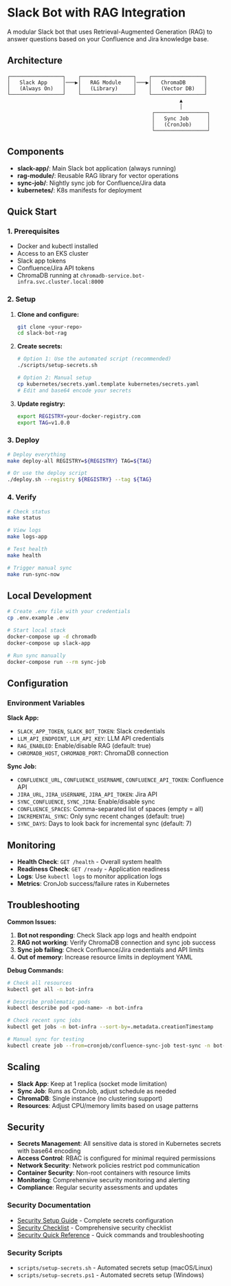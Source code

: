 # Slack Bot with RAG Integration

A modular Slack bot that uses Retrieval-Augmented Generation (RAG) to answer questions based on your Confluence and Jira knowledge base.

## Architecture

```
┌─────────────────┐    ┌─────────────────┐    ┌─────────────────┐
│   Slack App     │───▶│   RAG Module    │───▶│   ChromaDB      │
│   (Always On)   │    │   (Library)     │    │   (Vector DB)   │
└─────────────────┘    └─────────────────┘    └─────────────────┘
                                                        ▲
                                                        │
                                               ┌─────────────────┐
                                               │   Sync Job      │
                                               │   (CronJob)     │
                                               └─────────────────┘
```

## Components

- **slack-app/**: Main Slack bot application (always running)
- **rag-module/**: Reusable RAG library for vector operations
- **sync-job/**: Nightly sync job for Confluence/Jira data
- **kubernetes/**: K8s manifests for deployment

## Quick Start

### 1. Prerequisites

- Docker and kubectl installed
- Access to an EKS cluster
- Slack app tokens
- Confluence/Jira API tokens
- ChromaDB running at `chromadb-service.bot-infra.svc.cluster.local:8000`

### 2. Setup

1. **Clone and configure:**
   ```bash
   git clone <your-repo>
   cd slack-bot-rag
   ```

2. **Create secrets:**
   ```bash
   # Option 1: Use the automated script (recommended)
   ./scripts/setup-secrets.sh
   
   # Option 2: Manual setup
   cp kubernetes/secrets.yaml.template kubernetes/secrets.yaml
   # Edit and base64 encode your secrets
   ```

3. **Update registry:**
   ```bash
   export REGISTRY=your-docker-registry.com
   export TAG=v1.0.0
   ```

### 3. Deploy

```bash
# Deploy everything
make deploy-all REGISTRY=${REGISTRY} TAG=${TAG}

# Or use the deploy script
./deploy.sh --registry ${REGISTRY} --tag ${TAG}
```

### 4. Verify

```bash
# Check status
make status

# View logs
make logs-app

# Test health
make health

# Trigger manual sync
make run-sync-now
```

## Local Development

```bash
# Create .env file with your credentials
cp .env.example .env

# Start local stack
docker-compose up -d chromadb
docker-compose up slack-app

# Run sync manually
docker-compose run --rm sync-job
```

## Configuration

### Environment Variables

**Slack App:**
- `SLACK_APP_TOKEN`, `SLACK_BOT_TOKEN`: Slack credentials
- `LLM_API_ENDPOINT`, `LLM_API_KEY`: LLM API credentials
- `RAG_ENABLED`: Enable/disable RAG (default: true)
- `CHROMADB_HOST`, `CHROMADB_PORT`: ChromaDB connection

**Sync Job:**
- `CONFLUENCE_URL`, `CONFLUENCE_USERNAME`, `CONFLUENCE_API_TOKEN`: Confluence API
- `JIRA_URL`, `JIRA_USERNAME`, `JIRA_API_TOKEN`: Jira API  
- `SYNC_CONFLUENCE`, `SYNC_JIRA`: Enable/disable sync
- `CONFLUENCE_SPACES`: Comma-separated list of spaces (empty = all)
- `INCREMENTAL_SYNC`: Only sync recent changes (default: true)
- `SYNC_DAYS`: Days to look back for incremental sync (default: 7)

## Monitoring

- **Health Check**: `GET /health` - Overall system health
- **Readiness Check**: `GET /ready` - Application readiness
- **Logs**: Use `kubectl logs` to monitor application logs
- **Metrics**: CronJob success/failure rates in Kubernetes

## Troubleshooting

**Common Issues:**

1. **Bot not responding**: Check Slack app logs and health endpoint
2. **RAG not working**: Verify ChromaDB connection and sync job success
3. **Sync job failing**: Check Confluence/Jira credentials and API limits
4. **Out of memory**: Increase resource limits in deployment YAML

**Debug Commands:**

```bash
# Check all resources
kubectl get all -n bot-infra

# Describe problematic pods
kubectl describe pod <pod-name> -n bot-infra

# Check recent sync jobs
kubectl get jobs -n bot-infra --sort-by=.metadata.creationTimestamp

# Manual sync for testing
kubectl create job --from=cronjob/confluence-sync-job test-sync -n bot-infra
```

## Scaling

- **Slack App**: Keep at 1 replica (socket mode limitation)
- **Sync Job**: Runs as CronJob, adjust schedule as needed
- **ChromaDB**: Single instance (no clustering support)
- **Resources**: Adjust CPU/memory limits based on usage patterns

## Security

- **Secrets Management**: All sensitive data is stored in Kubernetes secrets with base64 encoding
- **Access Control**: RBAC is configured for minimal required permissions
- **Network Security**: Network policies restrict pod communication
- **Container Security**: Non-root containers with resource limits
- **Monitoring**: Comprehensive security monitoring and alerting
- **Compliance**: Regular security assessments and updates

### Security Documentation
- [Security Setup Guide](SECRETS_SETUP.md) - Complete secrets configuration
- [Security Checklist](SECURITY_CHECKLIST.md) - Comprehensive security checklist
- [Security Quick Reference](SECURITY_QUICK_REFERENCE.md) - Quick commands and troubleshooting

### Security Scripts
- `scripts/setup-secrets.sh` - Automated secrets setup (macOS/Linux)
- `scripts/setup-secrets.ps1` - Automated secrets setup (Windows)
